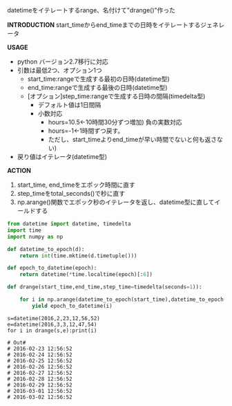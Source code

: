 datetimeをイテレートするrange、名付けて"drange()"作った


__INTRODUCTION__
start_timeからend_timeまでの日時をイテレートするジェネレータ


__USAGE__

* python バージョン2.7移行に対応
* 引数は最低2つ、オプション1つ
	* start_time:rangeで生成する最初の日時(datetime型)
	* end_time:rangeで生成する最後の日時(datetime型)
	* [オプション]step_time:rangeで生成する日時の間隔(timedelta型)
		* デフォルト値は1日間隔
		* 小数対応
			* hours=10.5←10時間30分ずつ増加)
		負の実数対応
			* hours=-1←1時間ずつ戻す。
			* ただし、start_timeよりend_timeが早い時間でないと何も返さない)
* 戻り値はイテレータ(datetime型)


__ACTION__

1. start_time, end_timeをエポック時間に直す
2. step_timeをtotal_seconds()で秒に直す
3. np.arange()関数でエポック秒のイテレータを返し、datetime型に直してイールドする




```python:drange.py
from datetime import datetime, timedelta
import time
import numpy as np

def datetime_to_epoch(d):
	return int(time.mktime(d.timetuple()))

def epoch_to_datetime(epoch):
	return datetime(*time.localtime(epoch)[:6])

def drange(start_time,end_time,step_time=timedelta(seconds=1)):

	for i in np.arange(datetime_to_epoch(start_time),datetime_to_epoch(end_time),step_time.total_seconds()):
		yield epoch_to_datetime(i)
```







```python:引数2つ
s=datetime(2016,2,23,12,56,52)
e=datetime(2016,3,3,12,47,54)
for i in drange(s,e):print(i)

# Out#
# 2016-02-23 12:56:52
# 2016-02-24 12:56:52
# 2016-02-25 12:56:52
# 2016-02-26 12:56:52
# 2016-02-27 12:56:52
# 2016-02-28 12:56:52
# 2016-02-29 12:56:52
# 2016-03-01 12:56:52
# 2016-03-02 12:56:52
```









